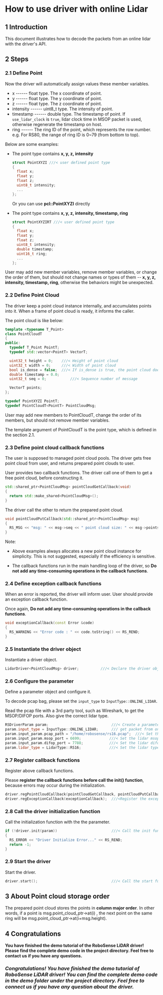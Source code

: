 # How to use driver with online Lidar

## 1 Introduction

This document illustrates how to decode the packets from an online lidar with the driver's API.

## 2 Steps

### 2.1 Define Point

Now the driver will automatically assign values these member variables.

- x ------ float type. The x coordinate of point.
- y ------ float type. The y coordinate of point.
- z ------ float type. The z coordinate of point.
- intensity ------ uint8_t type. The intensity of point.
- timestamp ------ double type. The timestamp of point. If ```use_lidar_clock``` is ```true```, lidar clock time in MSOP packet is used, otherwise regenerate the timestamp on host.
- ring ------ The ring ID of the point, which represents the row number. e.g. For RS80, the range of ring ID is 0~79 (from bottom to top).

Below are some examples: 

- The point type contains **x, y, z, intensity**

  ```c++
  struct PointXYZI ///< user defined point type
  {
    float x;
    float y;
    float z;
    uint8_t intensity;
    ...
  };
  ```

  Or you can use **pcl::PointXYZI** directly

- The point type contains **x, y, z, intensity, timestamp, ring**

  ```c++
  struct PointXYZIRT ///< user defined point type
  {
    float x;
    float y;
    float z;
    uint8_t intensity;
    double timestamp;
    uint16_t ring;
    ...
  };
  ```

User may add new member variables, remove member variables, or change the order of them, but should not change names or types of them -- **x, y, z, intensity, timestamp, ring**, otherwise the behaviors might be unexpected.

### 2.2 Define Point Cloud

  The driver keep a point cloud instance internally, and accumulates points into it. When a frame of point cloud is ready, it informs the caller.
  
  The point cloud is like below:
  
  ```c++
  template <typename T_Point>
  class PointCloudT
  {
  public:
    typedef T_Point PointT;
    typedef std::vector<PointT> VectorT;

    uint32_t height = 0;    ///< Height of point cloud
    uint32_t width = 0;     ///< Width of point cloud
    bool is_dense = false;  ///< If is_dense is true, the point cloud does not contain NAN points,
    double timestamp = 0.0;
    uint32_t seq = 0;           ///< Sequence number of message

    VectorT points;
  };
  
  typedef PointXYZI PointT;
  typedef PointCloudT<PointT> PointCloudMsg;

  ```

  User may add new members to PointCloudT, change the order of its members, but should not remove member variables.

  The template argument of PointCloudT is the point type, which is defined in the section 2.1. 

### 2.3 Define point cloud callback functions

The user is supposed to managed point cloud pools. The driver gets free point cloud from user, and returns prepared point clouds to user.

User provides two callback functions. The driver call one of them to get a free point cloud, before constructing it.

```c++
std::shared_ptr<PointCloudMsg> pointCloudGetCallback(void)
{
  return std::make_shared<PointCloudMsg>();
}
```

The driver call the other to return the prepared point cloud.

```c++
void pointCloudPutCallback(std::shared_ptr<PointCloudMsg> msg)
{
  RS_MSG << "msg: " << msg->seq << " point cloud size: " << msg->points.size() << RS_REND;
}
```

Note: 

+ Above examples always allocates a new point cloud instance for simplicity. This is not suggested, especially if the efficiency is sensitive.

+ The callback functions run in the main handling loop of the driver, so **Do not add any time-consuming operations in the callback functions**. 

### 2.4 Define exception callback functions

When an error is reported, the driver will inform user. User should provide an exception callback function. 

Once again, **Do not add any time-consuming operations in the callback functions**.

```c++
void exceptionCallback(const Error &code)
{
  RS_WARNING << "Error code : " << code.toString() << RS_REND;
}
```

### 2.5 Instantiate the driver object

Instantiate a driver object.

```c++
LidarDriver<PointCloudMsg> driver;          ///< Declare the driver object
```

### 2.6 Configure the parameter

Define a parameter object and configure it. 

To decode pcap bag, please set the ```input_type``` to ```InputType::ONLINE_LIDAR```. 

Read the pcap file with a 3rd party tool, such as Wireshark, to get the MSOP/DIFOP ports. Also give the correct lidar type.

```c++
RSDriverParam param;                             ///< Create a parameter object
param.input_type = InputType::ONLINE_LIDAR;      /// get packet from online lidar
param.input_param.pcap_path = "/home/robosense/rs16.pcap";  ///< Set the pcap file path
param.input_param.msop_port = 6699;             ///< Set the lidar msop port number, the default is 6699
param.input_param.difop_port = 7788;            ///< Set the lidar difop port number, the default is 7788
param.lidar_type = LidarType::RS16;             ///< Set the lidar type. Make sure this type is correct
```

### 2.7 Register callback functions

Register above callback functions. 

Please **register the callback functions before call the init() function**, because errors may occur during the initialization.

```c++
driver.regPointCloudCallback(pointCloudGetCallback, pointCloudPutCallback); ///< Register the point cloud callback functions
driver.regExceptionCallback(exceptionCallback);  ///<Register the exception callback function
```

### 2.8 Call the driver initialization function

Call the initialization function with the the parameter. 

```c++
if (!driver.init(param))                         ///< Call the init function and pass the parameter
{
  RS_ERROR << "Driver Initialize Error..." << RS_REND;
  return -1;
}
```

### 2.9 Start the driver

Start the driver.

```c++
driver.start();                                  ///< Call the start function. The driver thread will start
```



## 3 About Point cloud storage order

The prepared point cloud stores the points in **column major order**. In other words, if a point is msg.point_cloud_ptr->at(i) , the next point on the same ring will be msg.point_cloud_ptr->at(i+msg.height). 

## 4 Congratulations

**You have finished the demo tutorial of the RoboSense LiDAR driver! Please find the complete demo code in the project directory. Feel free to contact us if you have any questions.**

### *Congratulations! You have finished the demo tutorial of RoboSense LiDAR driver! You can find the complete demo code in the demo folder under the project directory. Feel free to connect us if you have any question about the driver.*

